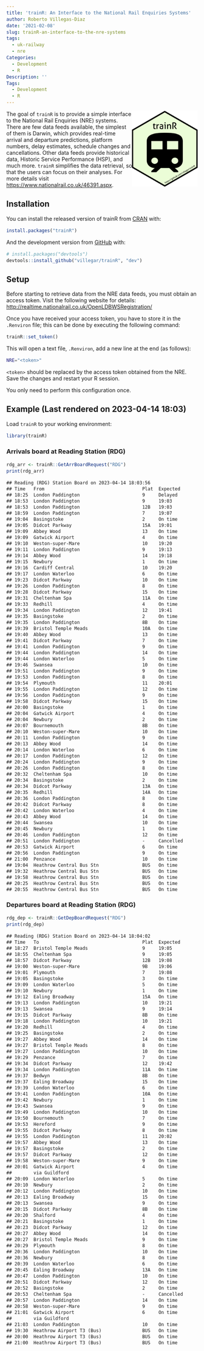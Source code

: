 ```yaml
---
title: 'trainR: An Interface to the National Rail Enquiries Systems'
author: Roberto Villegas-Diaz
date: '2021-02-08'
slug: trainR-an-interface-to-the-nre-systems
tags:
  - uk-railway
  - nre
Categories:
  - Development
  - R
Description: ''
Tags:
  - Development
  - R
---
```


<img src="https://raw.githubusercontent.com/villegar/trainR/main/inst/images/logo.png" alt="logo" align="right" height=200px/>

The goal of `trainR` is to provide a simple interface to the 
National Rail Enquiries (NRE) systems. There are few data feeds 
available, the simplest of them is Darwin, which provides real-time 
arrival and departure predictions, platform numbers, delay estimates, 
schedule changes and cancellations. Other data feeds provide historical 
data, Historic Service Performance (HSP), and much more. `trainR` 
simplifies the data retrieval, so that the users can focus on their 
analyses. For more details visit 
https://www.nationalrail.co.uk/46391.aspx.

## Installation

You can install the released version of trainR from [CRAN](https://CRAN.R-project.org) with:

``` r
install.packages("trainR")
```

And the development version from [GitHub](https://github.com/) with:

``` r
# install.packages("devtools")
devtools::install_github("villegar/trainR", "dev")
```

## Setup
Before starting to retrieve data from the NRE data feeds, you must obtain an access token. 
Visit the following website for details: http://realtime.nationalrail.co.uk/OpenLDBWSRegistration/

Once you have received your access token, you have to store it in the `.Renviron` file; this can be 
done by executing the following command:


```r
trainR::set_token()
```

This will open a text file, `.Renviron`, add a new line at the end (as follows):

```bash
NRE="<token>"
```

`<token>` should be replaced by the access token obtained from the NRE. Save the changes and restart 
your R session.

You only need to perform this configuration once.

## Example (Last rendered on 2023-04-14 18:03)

Load `trainR` to your working environment:

```r
library(trainR)
```

### Arrivals board at Reading Station (RDG)


```r
rdg_arr <- trainR::GetArrBoardRequest("RDG")
print(rdg_arr)
```

```
## Reading (RDG) Station Board on 2023-04-14 18:03:56
## Time   From                                    Plat  Expected
## 18:25  London Paddington                       9     Delayed
## 18:53  London Paddington                       9     19:03
## 18:53  London Paddington                       12B   19:03
## 18:59  London Paddington                       7     19:07
## 19:04  Basingstoke                             2     On time
## 19:05  Didcot Parkway                          15A   19:01
## 19:09  Abbey Wood                              13    On time
## 19:09  Gatwick Airport                         4     On time
## 19:10  Weston-super-Mare                       10    19:20
## 19:11  London Paddington                       9     19:13
## 19:14  Abbey Wood                              14    19:18
## 19:15  Newbury                                 1     On time
## 19:16  Cardiff Central                         10    19:20
## 19:17  London Waterloo                         6     On time
## 19:23  Didcot Parkway                          10    On time
## 19:26  London Paddington                       8     On time
## 19:28  Didcot Parkway                          15    On time
## 19:31  Cheltenham Spa                          11A   On time
## 19:33  Redhill                                 4     On time
## 19:34  London Paddington                       12    19:41
## 19:35  Basingstoke                             2     On time
## 19:35  London Paddington                       8B    On time
## 19:39  Bristol Temple Meads                    10A   On time
## 19:40  Abbey Wood                              13    On time
## 19:41  Didcot Parkway                          7     On time
## 19:41  London Paddington                       9     On time
## 19:44  London Paddington                       14    On time
## 19:44  London Waterloo                         5     On time
## 19:46  Swansea                                 10    On time
## 19:51  London Paddington                       9     On time
## 19:53  London Paddington                       8     On time
## 19:54  Plymouth                                11    20:01
## 19:55  London Paddington                       12    On time
## 19:56  London Paddington                       9     On time
## 19:58  Didcot Parkway                          15    On time
## 20:00  Basingstoke                             1     On time
## 20:04  Gatwick Airport                         4     On time
## 20:04  Newbury                                 2     On time
## 20:07  Bournemouth                             8B    On time
## 20:10  Weston-super-Mare                       10    On time
## 20:11  London Paddington                       9     On time
## 20:13  Abbey Wood                              14    On time
## 20:14  London Waterloo                         6     On time
## 20:17  London Paddington                       12    On time
## 20:24  London Paddington                       9     On time
## 20:26  London Paddington                       8     On time
## 20:32  Cheltenham Spa                          10    On time
## 20:34  Basingstoke                             2     On time
## 20:34  Didcot Parkway                          13A   On time
## 20:35  Redhill                                 14A   On time
## 20:36  London Paddington                       8     On time
## 20:42  Didcot Parkway                          8     On time
## 20:42  London Waterloo                         4     On time
## 20:43  Abbey Wood                              14    On time
## 20:44  Swansea                                 10    On time
## 20:45  Newbury                                 1     On time
## 20:46  London Paddington                       12    On time
## 20:51  London Paddington                       -     Cancelled
## 20:53  Gatwick Airport                         6     On time
## 20:56  London Paddington                       9     On time
## 21:00  Penzance                                10    On time
## 19:04  Heathrow Central Bus Stn                BUS   On time
## 19:32  Heathrow Central Bus Stn                BUS   On time
## 19:58  Heathrow Central Bus Stn                BUS   On time
## 20:25  Heathrow Central Bus Stn                BUS   On time
## 20:55  Heathrow Central Bus Stn                BUS   On time
```

### Departures board at Reading Station (RDG)


```r
rdg_dep <- trainR::GetDepBoardRequest("RDG")
print(rdg_dep)
```

```
## Reading (RDG) Station Board on 2023-04-14 18:04:02
## Time   To                                      Plat  Expected
## 18:27  Bristol Temple Meads                    9     19:05
## 18:55  Cheltenham Spa                          9     19:05
## 18:57  Didcot Parkway                          12B   19:08
## 19:00  Weston-super-Mare                       9B    19:06
## 19:01  Plymouth                                7     19:08
## 19:05  Basingstoke                             3     On time
## 19:09  London Waterloo                         5     On time
## 19:10  Newbury                                 1     On time
## 19:12  Ealing Broadway                         15A   On time
## 19:13  London Paddington                       10    19:21
## 19:13  Swansea                                 9     19:14
## 19:15  Didcot Parkway                          8B    On time
## 19:18  London Paddington                       10    19:21
## 19:20  Redhill                                 4     On time
## 19:25  Basingstoke                             2     On time
## 19:27  Abbey Wood                              14    On time
## 19:27  Bristol Temple Meads                    8     On time
## 19:27  London Paddington                       10    On time
## 19:29  Penzance                                7     On time
## 19:34  Didcot Parkway                          12    19:42
## 19:34  London Paddington                       11A   On time
## 19:37  Bedwyn                                  8B    On time
## 19:37  Ealing Broadway                         15    On time
## 19:39  London Waterloo                         6     On time
## 19:41  London Paddington                       10A   On time
## 19:42  Newbury                                 1     On time
## 19:43  Swansea                                 9     On time
## 19:49  London Paddington                       10    On time
## 19:50  Bournemouth                             7     On time
## 19:53  Hereford                                9     On time
## 19:55  Didcot Parkway                          8     On time
## 19:55  London Paddington                       11    20:02
## 19:57  Abbey Wood                              13    On time
## 19:57  Basingstoke                             2     On time
## 19:57  Didcot Parkway                          12    On time
## 19:58  Weston-super-Mare                       9     On time
## 20:01  Gatwick Airport                         4     On time
##        via Guildford                           
## 20:09  London Waterloo                         5     On time
## 20:10  Newbury                                 2     On time
## 20:12  London Paddington                       10    On time
## 20:13  Ealing Broadway                         15    On time
## 20:13  Swansea                                 9     On time
## 20:15  Didcot Parkway                          8B    On time
## 20:20  Shalford                                4     On time
## 20:21  Basingstoke                             1     On time
## 20:23  Didcot Parkway                          12    On time
## 20:27  Abbey Wood                              14    On time
## 20:27  Bristol Temple Meads                    9     On time
## 20:29  Plymouth                                8     On time
## 20:36  London Paddington                       10    On time
## 20:36  Newbury                                 8     On time
## 20:39  London Waterloo                         6     On time
## 20:45  Ealing Broadway                         13A   On time
## 20:47  London Paddington                       10    On time
## 20:51  Didcot Parkway                          12    On time
## 20:52  Basingstoke                             2     On time
## 20:53  Cheltenham Spa                          -     Cancelled
## 20:57  London Paddington                       14    On time
## 20:58  Weston-super-Mare                       9     On time
## 21:01  Gatwick Airport                         6     On time
##        via Guildford                           
## 21:03  London Paddington                       10    On time
## 19:30  Heathrow Airport T3 (Bus)               BUS   On time
## 20:00  Heathrow Airport T3 (Bus)               BUS   On time
## 21:00  Heathrow Airport T3 (Bus)               BUS   On time
```
